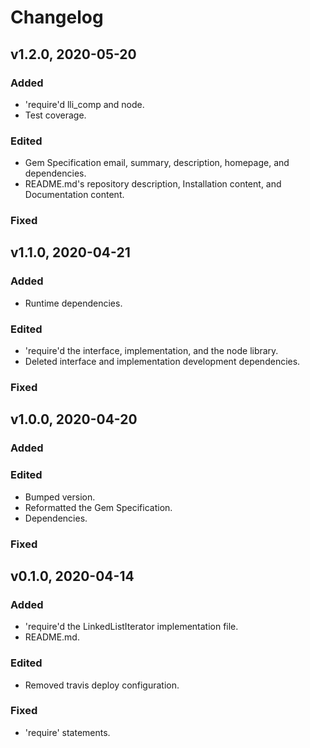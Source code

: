# Changelog

## v1.2.0, 2020-05-20

### Added

- 'require'd lli_comp and node.
- Test coverage.

### Edited

- Gem Specification email, summary, description, homepage, and dependencies.
- README.md's repository description, Installation content, and Documentation
 content.

### Fixed

## v1.1.0, 2020-04-21

### Added

- Runtime dependencies.

### Edited

- 'require'd the interface, implementation, and the node library.
- Deleted interface and implementation development dependencies.

### Fixed

## v1.0.0, 2020-04-20

### Added

### Edited

- Bumped version.
- Reformatted the Gem Specification.
- Dependencies.

### Fixed

## v0.1.0, 2020-04-14

### Added

- 'require'd the LinkedListIterator implementation file.
- README.md.

### Edited

- Removed travis deploy configuration.

### Fixed

- 'require' statements.
